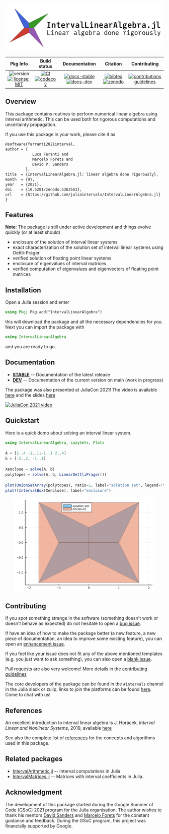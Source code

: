 ![](docs/src/assets/logo-text.svg)

| **Pkg Info** | **Build status** | **Documentation** | **Citation** | **Contributing** |
|:------------:|:----------------:|:-----------------:|:------------:|:----------------:|
|![version][ver-img][![license: MIT][mit-img]](LICENSE)|[![CI][ci-img]][ci-url][![codecov][cov-img]][cov-url]|[![docs-stable][stable-img]][stable-url][![docs-dev][dev-img]][dev-url]|[![bibtex][bib-img]][bib-url][![zenodo][doi-img]][doi-url]| [![contributions guidelines][contrib-img]][contrib-url]|


## Overview

This package contains routines to perform numerical linear algebra using interval arithmetic. This can be used both for rigorous computations and uncertainty propagation.

If you use this package in your work, please cite it as

```
@software{ferranti2021interval,
author = {
            Luca Feranti and
            Marcelo Forets and
            David P. Sanders
         },
title  = {IntervalLinearAlgebra.jl: linear algebra done rigorously},
month  = {9},
year   = {2021},
doi    = {10.5281/zenodo.5363563},
url    = {https://github.com/juliaintervals/IntervalLinearAlgebra.jl}
}
```

## Features

**Note**: The package is still under active development and things evolve quickly (or at least should)

- enclosure of the solution of interval linear systems
- exact characterization of the solution set of interval linear systems using Oettli-Präger
- verified solution of floating point linear systems
- enclosure of eigenvalues of interval matrices
- verified computation of eigenvalues and eigenvectors of floating point matrices

## Installation

Open a Julia session and enter

```julia
using Pkg; Pkg.add("IntervalLinearAlgebra")
```

this will download the package and all the necessary dependencies for you. Next you can import the package with

```julia
using IntervalLinearAlgebra
```

and you are ready to go.

## Documentation
- [**STABLE**][stable-url] -- Documentation of the latest release
- [**DEV**][dev-url] -- Documentation of the current version on main (work in progress)

The package was also presented at JuliaCon 2021! The video is available [here](https://youtu.be/fre0TKgLJwg) and the slides [here](https://github.com/lucaferranti/ILAjuliacon2021)

[![JuliaCon 2021 video](https://img.youtube.com/vi/fre0TKgLJwg/0.jpg)](https://youtu.be/fre0TKgLJwg)

## Quickstart

Here is a quick demo about solving an interval linear system.

```julia
using IntervalLinearAlgebra, LazySets, Plots

A = [2..4 -1..1;-1..1 2..4]
b = [-2..2, -1..1]

Xenclose = solve(A, b)
polytopes = solve(A, b, LinearOettliPrager())

plot(UnionSetArray(polytopes), ratio=1, label="solution set", legend=:top)
plot!(IntervalBox(Xenclose), label="enclosure")
```
<p align="center">
    <img src="docs/src/assets/quickstart.png" alt="IntervalMatrices.jl" width="450"/>
</p>

## Contributing

If you spot something strange in the software (something doesn't work or doesn't behave as expected) do not hesitate to open a [bug issue](https://github.com/JuliaIntervals/IntervalLinearAlgebra.jl/issues/new?assignees=&labels=bug&template=bug_report.md&title=%5BBUG%5D).

If have an idea of how to make the package better (a new feature, a new piece of documentation, an idea to improve some existing feature), you can open an [enhancement issue](https://github.com/JuliaIntervals/IntervalLinearAlgebra.jl/issues/new?assignees=&labels=enhancement&template=feature_request.md&title=%5Bfeature+request%5D%3A+). 

If you feel like your issue does not fit any of the above mentioned templates (e.g. you just want to ask something), you can also open a [blank issue](https://github.com/JuliaIntervals/IntervalLinearAlgebra.jl/issues/new).

Pull requests are also very welcome! More details in the [contributing guidelines](https://juliaintervals.github.io/IntervalLinearAlgebra.jl/stable/CONTRIBUTING/)

The core developers of the package can be found in the `#intervals` channel in the Julia slack or zulip, links to join the platforms can be found [here](https://julialang.org/community/). Come to chat with us!

## References

An excellent introduction to interval linear algebra is
J. Horácek, _Interval Linear and Nonlinear Systems_, 2019, available [here](https://kam.mff.cuni.cz/~horacek/source/horacek_phdthesis.pdf)

See also the complete list of [references](https://juliaintervals.github.io/IntervalLinearAlgebra.jl/dev/references) for the concepts and algorithms used in this package.

## Related packages

- [IntervalArithmetic.jl](https://github.com/juliaintervals/IntervalArithmetic.jl) -- Interval computations in Julia
- [IntervalMatrices.jl](https://github.com/JuliaReach/IntervalMatrices.jl) -- Matrices with interval coefficients in Julia.

## Acknowledgment

The development of this package started during the Google Summer of Code (GSoC) 2021 program for the Julia organisation. The author wishes to thank his mentors [David Sanders](https://github.com/dpsanders) and [Marcelo Forets](https://github.com/mforets) for the constant guidance and feedback. During the GSoC program, this project was financially supported by Google.

[ver-img]: https://img.shields.io/github/v/release/juliaintervals/IntervalLinearAlgebra.jl

[mit-img]: https://img.shields.io/badge/license-MIT-yellow.svg

[ci-img]: https://github.com/juliaintervals/IntervalLinearAlgebra.jl/workflows/CI/badge.svg
[ci-url]: https://github.com/juliaintervals/IntervalLinearAlgebra.jl/actions

[cov-img]: https://codecov.io/gh/juliaintervals/IntervalLinearAlgebra.jl/branch/main/graph/badge.svg?token=mgCzKMPiwK
[cov-url]: https://codecov.io/gh/juliaintervals/IntervalLinearAlgebra.jl

[stable-img]: https://img.shields.io/badge/docs-stable-blue.svg
[stable-url]: https://juliaintervals.github.io/IntervalLinearAlgebra.jl/stable

[dev-img]: https://img.shields.io/badge/docs-dev-blue.svg
[dev-url]: https://juliaintervals.github.io/IntervalLinearAlgebra.jl/dev

[bib-img]: https://img.shields.io/badge/bibtex-citation-green
[bib-url]: ./CITATION.bib

[doi-img]: https://img.shields.io/badge/zenodo-DOI-blue
[doi-url]: https://doi.org/10.5281/zenodo.5363563

[contrib-img]: https://img.shields.io/badge/contributing-guidelines-orange
[contrib-url]: https://juliaintervals.github.io/IntervalLinearAlgebra.jl/stable/CONTRIBUTING/

[style-img]: https://img.shields.io/badge/code%20style-blue-4495d1.svg
[style-url]: https://github.com/invenia/BlueStyle
